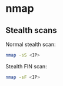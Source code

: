 # nmap

## Stealth scans
Normal stealth scan:  
```bash
nmap -sS <IP>
```

Stealth FIN scan:  
```bash
nmap -sF <IP>
```
